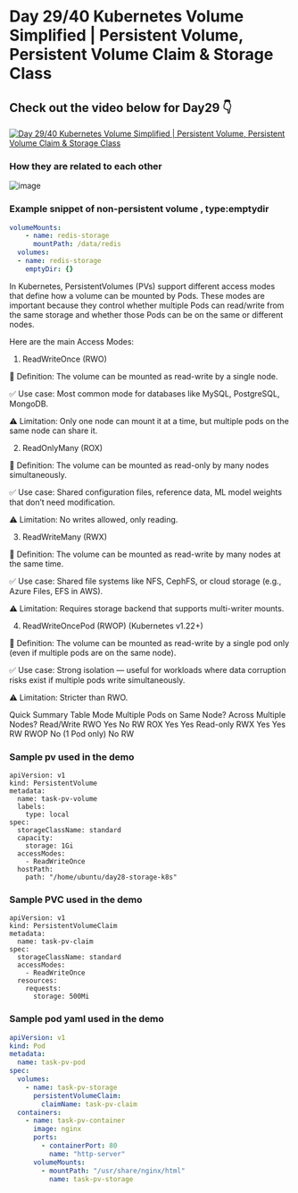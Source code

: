 # Day 29/40 Kubernetes Volume Simplified | Persistent Volume, Persistent Volume Claim & Storage Class

## Check out the video below for Day29 👇

[![Day 29/40 Kubernetes Volume Simplified | Persistent Volume, Persistent Volume Claim & Storage Class ](https://img.youtube.com/vi/2NzYX8_lX_0/sddefault.jpg)](https://youtu.be/2NzYX8_lX_0)

### How they are related to each other

![image](https://github.com/user-attachments/assets/dfe93e1e-e5d2-447a-a3da-ee2391b1b73a)

### Example snippet of non-persistent volume , type:emptydir

```yaml
volumeMounts:
    - name: redis-storage
      mountPath: /data/redis
  volumes:
  - name: redis-storage
    emptyDir: {}
```
In Kubernetes, PersistentVolumes (PVs) support different access modes that define how a volume can be mounted by Pods. These modes are important because they control whether multiple Pods can read/write from the same storage and whether those Pods can be on the same or different nodes.

Here are the main Access Modes:

1. ReadWriteOnce (RWO)

📌 Definition: The volume can be mounted as read-write by a single node.

✅ Use case: Most common mode for databases like MySQL, PostgreSQL, MongoDB.

⚠️ Limitation: Only one node can mount it at a time, but multiple pods on the same node can share it.

2. ReadOnlyMany (ROX)

📌 Definition: The volume can be mounted as read-only by many nodes simultaneously.

✅ Use case: Shared configuration files, reference data, ML model weights that don’t need modification.

⚠️ Limitation: No writes allowed, only reading.

3. ReadWriteMany (RWX)

📌 Definition: The volume can be mounted as read-write by many nodes at the same time.

✅ Use case: Shared file systems like NFS, CephFS, or cloud storage (e.g., Azure Files, EFS in AWS).

⚠️ Limitation: Requires storage backend that supports multi-writer mounts.

4. ReadWriteOncePod (RWOP) (Kubernetes v1.22+)

📌 Definition: The volume can be mounted as read-write by a single pod only (even if multiple pods are on the same node).

✅ Use case: Strong isolation — useful for workloads where data corruption risks exist if multiple pods write simultaneously.

⚠️ Limitation: Stricter than RWO.

Quick Summary Table
Mode	Multiple Pods on Same Node?	Across Multiple Nodes?	Read/Write
RWO	Yes	No	RW
ROX	Yes	Yes	Read-only
RWX	Yes	Yes	RW
RWOP	No (1 Pod only)	No	RW



### Sample pv used in the demo

```
apiVersion: v1
kind: PersistentVolume
metadata:
  name: task-pv-volume
  labels:
    type: local
spec:
  storageClassName: standard
  capacity:
    storage: 1Gi
  accessModes:
    - ReadWriteOnce
  hostPath:
    path: "/home/ubuntu/day28-storage-k8s"
```

### Sample PVC used in the demo

```
apiVersion: v1
kind: PersistentVolumeClaim
metadata:
  name: task-pv-claim
spec:
  storageClassName: standard
  accessModes:
    - ReadWriteOnce
  resources:
    requests:
      storage: 500Mi
```

### Sample pod yaml used in the demo

```yaml
apiVersion: v1
kind: Pod
metadata:
  name: task-pv-pod
spec:
  volumes:
    - name: task-pv-storage
      persistentVolumeClaim:
        claimName: task-pv-claim
  containers:
    - name: task-pv-container
      image: nginx
      ports:
        - containerPort: 80
          name: "http-server"
      volumeMounts:
        - mountPath: "/usr/share/nginx/html"
          name: task-pv-storage
```


